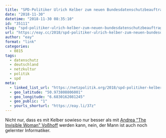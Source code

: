```yaml
---
title: "SPD-Politiker Ulrich Kelber zum neuen Bundes­datenschutz­beauftragten gewählt"
date: "2018-11-30"
datetime: "2018-11-30 08:35:10"
id: "35111"
slug: "spd-politiker-ulrich-kelber-zum-neuen-bundesdatenschutzbeauftragten-gewaehlt"
url: "https://eay.cc/2018/spd-politiker-ulrich-kelber-zum-neuen-bundesdatenschutzbeauftragten-gewaehlt/"
author: "eay"
format: "link"
categories:
  - 0815
tags:
  - datenschutz
  - deutschland
  - netzkultur
  - politik
  - spd
meta:
  - linked_list_url: "https://netzpolitik.org/2018/spd-politiker-kelber-zum-neuen-bundesdatenschutzbeauftragten-gewaehlt/"
  - geo_latitude: "50.973808806001"
  - geo_longitude: "6.6830162081245"
  - geo_public: "1"
  - yourls_shorturl: "https://eay.li/37z"
---
```


Nicht nur, dass es mit Kelber sowieso nur besser als mit [Andrea "The Invisible Woman" Voßhoff](https://eay.cc/?s=Andrea+Vo%C3%9Fhoff) werden kann, nein, der Mann ist auch noch gelernter Informatiker.
